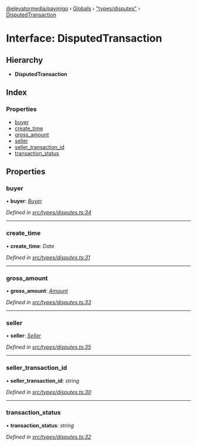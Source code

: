 [@elevatormedia/paymigo](../README.md) › [Globals](../globals.md) › ["types/disputes"](../modules/_types_disputes_.md) › [DisputedTransaction](_types_disputes_.disputedtransaction.md)

# Interface: DisputedTransaction

## Hierarchy

-   **DisputedTransaction**

## Index

### Properties

-   [buyer](_types_disputes_.disputedtransaction.md#buyer)
-   [create_time](_types_disputes_.disputedtransaction.md#create_time)
-   [gross_amount](_types_disputes_.disputedtransaction.md#gross_amount)
-   [seller](_types_disputes_.disputedtransaction.md#seller)
-   [seller_transaction_id](_types_disputes_.disputedtransaction.md#seller_transaction_id)
-   [transaction_status](_types_disputes_.disputedtransaction.md#transaction_status)

## Properties

### buyer

• **buyer**: _[Buyer](_types_disputes_.buyer.md)_

_Defined in [src/types/disputes.ts:34](https://github.com/ELEVATORmedia/paymigo/blob/ae92c39/src/types/disputes.ts#L34)_

---

### create_time

• **create_time**: _Date_

_Defined in [src/types/disputes.ts:31](https://github.com/ELEVATORmedia/paymigo/blob/ae92c39/src/types/disputes.ts#L31)_

---

### gross_amount

• **gross_amount**: _[Amount](_types_common_.amount.md)_

_Defined in [src/types/disputes.ts:33](https://github.com/ELEVATORmedia/paymigo/blob/ae92c39/src/types/disputes.ts#L33)_

---

### seller

• **seller**: _[Seller](_types_disputes_.seller.md)_

_Defined in [src/types/disputes.ts:35](https://github.com/ELEVATORmedia/paymigo/blob/ae92c39/src/types/disputes.ts#L35)_

---

### seller_transaction_id

• **seller_transaction_id**: _string_

_Defined in [src/types/disputes.ts:30](https://github.com/ELEVATORmedia/paymigo/blob/ae92c39/src/types/disputes.ts#L30)_

---

### transaction_status

• **transaction_status**: _string_

_Defined in [src/types/disputes.ts:32](https://github.com/ELEVATORmedia/paymigo/blob/ae92c39/src/types/disputes.ts#L32)_
